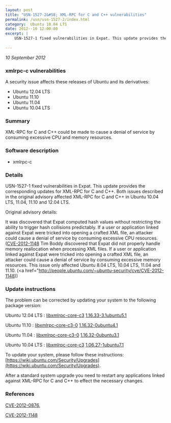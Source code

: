 ```yaml
---
layout: post
title: "USN-1527-2&#58; XML-RPC for C and C++ vulnerabilities"
permalink: /usn/usn-1527-2/index.html
category:  Ubuntu 10.04 LTS
date: 2012--10 12:00:00
excerpt: |
    USN-1527-1 fixed vulnerabilities in Expat. This update provides the corresponding updates for XML-RPC for C and C++. Both issues described in the original advisory affected XML-RPC for C and C++ in Ubuntu 10.04 LTS, 11.04, 11.10 and 12.04 LTS.
    
--- 
```

 
 

*10 September 2012*

### xmlrpc-c vulnerabilities

A security issue affects these releases of Ubuntu and its derivatives:

* Ubuntu 12.04 LTS
* Ubuntu 11.10
* Ubuntu 11.04
* Ubuntu 10.04 LTS

### Summary

XML-RPC for C and C++ could be made to cause a denial of service by consuming excessive CPU and memory resources. 

### Software description

* xmlrpc-c 

### Details

USN-1527-1 fixed vulnerabilities in Expat. This update provides the corresponding updates for XML-RPC for C and C++. Both issues described in the original advisory affected XML-RPC for C and C++ in Ubuntu 10.04 LTS, 11.04, 11.10 and 12.04 LTS.

Original advisory details:

 It was discovered that Expat computed hash values without restricting the ability to trigger hash collisions predictably. If a user or application linked against Expat were tricked into opening a crafted XML file, an attacker could cause a denial of service by consuming excessive CPU resources. ([CVE-2012-1148](http://people.ubuntu.com/~ubuntu-security/cve/CVE-2012-0876">CVE-2012-0876</a>) Tim Boddy discovered that Expat did not properly handle memory reallocation when processing XML files. If a user or application linked against Expat were tricked into opening a crafted XML file, an attacker could cause a denial of service by consuming excessive memory resources. This issue only affected Ubuntu 8.04 LTS, 10.04 LTS, 11.04 and 11.10. (<a href="http://people.ubuntu.com/~ubuntu-security/cve/CVE-2012-1148)) 

### Update instructions

The problem can be corrected by updating your system to the following package version:

Ubuntu 12.04 LTS
 : [libxmlrpc-core-c3](https://launchpad.net/ubuntu/+source/xmlrpc-c) <span> [1.16.33-3.1ubuntu5.1](https://launchpad.net/ubuntu/+source/xmlrpc-c/1.16.33-3.1ubuntu5.1) </span> 

Ubuntu 11.10
 : [libxmlrpc-core-c3-0](https://launchpad.net/ubuntu/+source/xmlrpc-c) <span> [1.16.32-0ubuntu4.1](https://launchpad.net/ubuntu/+source/xmlrpc-c/1.16.32-0ubuntu4.1) </span> 

Ubuntu 11.04
 : [libxmlrpc-core-c3-0](https://launchpad.net/ubuntu/+source/xmlrpc-c) <span> [1.16.32-0ubuntu3.1](https://launchpad.net/ubuntu/+source/xmlrpc-c/1.16.32-0ubuntu3.1) </span> 

Ubuntu 10.04 LTS
 : [libxmlrpc-core-c3](https://launchpad.net/ubuntu/+source/xmlrpc-c) <span> [1.06.27-1ubuntu7.1](https://launchpad.net/ubuntu/+source/xmlrpc-c/1.06.27-1ubuntu7.1) </span> 

To update your system, please follow these instructions: [https://wiki.ubuntu.com/Security/Upgrades](https://wiki.ubuntu.com/Security/Upgrades).

After a standard system upgrade you need to restart any applications linked against XML-RPC for C and C++ to effect the necessary changes. 

### References

 
 [CVE-2012-0876](http://people.ubuntu.com/~ubuntu-security/cve/CVE-2012-0876), 

 [CVE-2012-1148](http://people.ubuntu.com/~ubuntu-security/cve/CVE-2012-1148)
 

